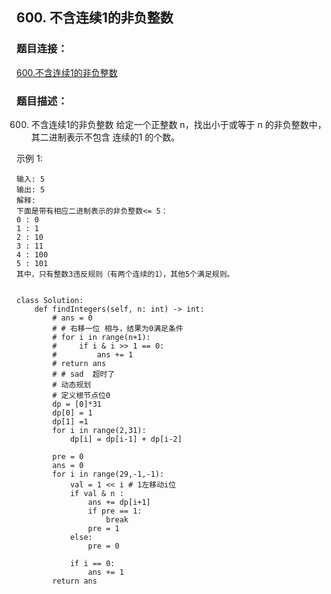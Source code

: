 ## 600. 不含连续1的非负整数
### 题目连接：
[600.不含连续1的非负整数](https://leetcode-cn.com/problems/non-negative-integers-without-consecutive-ones/)
### 题目描述：
600. 不含连续1的非负整数
给定一个正整数 n，找出小于或等于 n 的非负整数中，其二进制表示不包含 连续的1 的个数。

示例 1:
```
输入: 5
输出: 5
解释: 
下面是带有相应二进制表示的非负整数<= 5：
0 : 0
1 : 1
2 : 10
3 : 11
4 : 100
5 : 101
其中，只有整数3违反规则（有两个连续的1），其他5个满足规则。
```
```

class Solution:
    def findIntegers(self, n: int) -> int:
        # ans = 0
        # # 右移一位 相与，结果为0满足条件
        # for i in range(n+1):
        #     if i & i >> 1 == 0:
        #         ans += 1
        # return ans
        # # sad  超时了
        # 动态规划
        # 定义根节点位0
        dp = [0]*31
        dp[0] = 1
        dp[1] =1
        for i in range(2,31):
            dp[i] = dp[i-1] + dp[i-2]

        pre = 0
        ans = 0
        for i in range(29,-1,-1):
            val = 1 << i # 1左移动i位
            if val & n :
                ans += dp[i+1]
                if pre == 1:
                    break
                pre = 1
            else:
                pre = 0
            
            if i == 0:
                ans += 1
        return ans


```